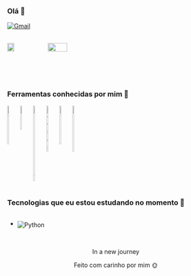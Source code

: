 

### Olá 🧡

[![Gmail](https://img.shields.io/badge/-Gmail-%23333?style=for-the-badge&logo=gmail&logoColor=orange)](mailto:giovannalampe34@gmail.com)

<br/>  

<div style="display: flex">

<img align="left" src="https://github.com/LampeGi/LampeGi/assets/130471515/8d974188-2de7-45a5-aed7-a1a03e770c4e" style="width: 18%">

<img width="30%" src="https://github-readme-stats.vercel.app/api/top-langs/?username=LampeGi&layout=compact&hide_border=true&title_color=ffa500&text_color=ffff&bg_color=0000">


</div>

<br/> <br/> <br/>


### Ferramentas conhecidas por mim 🔧

<div style="display:flex"><br/>
<img align="center" alt="HTML5" src="https://cdn.jsdelivr.net/gh/devicons/devicon/icons/html5/html5-original.svg" style="width: 6%">

<img align="center" alt="CSS" src="https://cdn.jsdelivr.net/gh/devicons/devicon/icons/css3/css3-original.svg" style="width: 6%">

<img align="center" alt="JavaScript" src="https://cdn.jsdelivr.net/gh/devicons/devicon/icons/javascript/javascript-original.svg" style="width: 6%">

<img align="center" alt="Python" src="https://cdn.jsdelivr.net/gh/devicons/devicon/icons/python/python-original.svg" style="width: 6%">


<img align="center" alt="MYSQL" src="https://cdn.jsdelivr.net/gh/devicons/devicon/icons/mysql/mysql-original-wordmark.svg" style="width: 6%">

<img align="center" alt="TRELLO" src="https://cdn.jsdelivr.net/gh/devicons/devicon/icons/trello/trello-plain.svg" style="width: 6%">

</div>

<br/>

### Tecnologias que eu estou estudando no momento 📓

<div style="display:flex">
<ul>


<li> <img align="center"
alt="Python" src="https://img.shields.io/badge/Python-14354C?style=for-the-badge&logo=python&logoColor=white" style=" padding-top: 5%";></li>


</div>

</ul>

</br>

<div align="center">
<p>In a new journey</p>

<p>Feito com carinho por mim 🌞 </p>

</div>

